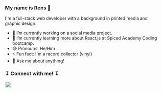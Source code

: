### My name is Rens 🤗

I'm a full-stack web developer with a background in printed media and graphic design.

- 🔭  I’m currently working on a social media project.
- 🌱  I’m currently learning more about React.js at Spiced Academy Coding bootcamp.
- 😄  Pronouns: He/Him
- ⚡  Fun fact: I'm a record collector (vinyl)
- 💬  Ask me about anything! 

###  ↧ Connect with me! ↧ 

<a href="https://www.linkedin.com/in/rensp/"><img width="20px" height="20px" src="https://upload.wikimedia.org/wikipedia/commons/thumb/c/c9/Linkedin.svg/1200px-Linkedin.svg.png"></a> 



